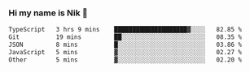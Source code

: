 ### Hi my name is Nik 👋

<!--
**NikDoe/NikDoe** is a ✨ _special_ ✨ repository because its `README.md` (this file) appears on your GitHub profile.

Here are some ideas to get you started:

- 🔭 I’m currently working on ...
- 🌱 I’m currently learning ...
- 👯 I’m looking to collaborate on ...
- 🤔 I’m looking for help with ...
- 💬 Ask me about ...
- 📫 How to reach me: ...
- 😄 Pronouns: ...
- ⚡ Fun fact: ...
-->

<!--START_SECTION:waka-->

```txt
TypeScript   3 hrs 9 mins    ████████████████████▓░░░░   82.85 %
Git          19 mins         ██░░░░░░░░░░░░░░░░░░░░░░░   08.35 %
JSON         8 mins          █░░░░░░░░░░░░░░░░░░░░░░░░   03.86 %
JavaScript   5 mins          ▓░░░░░░░░░░░░░░░░░░░░░░░░   02.27 %
Other        5 mins          ▓░░░░░░░░░░░░░░░░░░░░░░░░   02.20 %
```

<!--END_SECTION:waka-->
